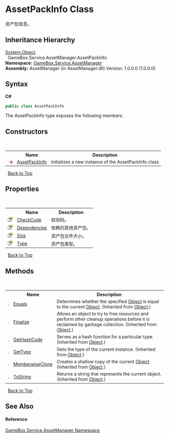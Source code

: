# AssetPackInfo Class
 

资产包信息。


## Inheritance Hierarchy
<a href="http://msdn2.microsoft.com/zh-cn/library/e5kfa45b" target="_blank">System.Object</a><br />&nbsp;&nbsp;GameBox.Service.AssetManager.AssetPackInfo<br />
**Namespace:**&nbsp;<a href="cc6873e1-22bd-dc21-74c4-6be6dc11bacf">GameBox.Service.AssetManager</a><br />**Assembly:**&nbsp;AssetManager (in AssetManager.dll) Version: 1.0.0.0 (1.0.0.0)

## Syntax

**C#**<br />
``` C#
public class AssetPackInfo
```

The AssetPackInfo type exposes the following members.


## Constructors
&nbsp;<table><tr><th></th><th>Name</th><th>Description</th></tr><tr><td>![Public method](media/pubmethod.gif "Public method")</td><td><a href="093ca948-12a5-0d74-280c-4896a948f291">AssetPackInfo</a></td><td>
Initializes a new instance of the AssetPackInfo class</td></tr></table>&nbsp;
<a href="#assetpackinfo-class">Back to Top</a>

## Properties
&nbsp;<table><tr><th></th><th>Name</th><th>Description</th></tr><tr><td>![Public property](media/pubproperty.gif "Public property")</td><td><a href="72ec4301-f6d4-77d6-f199-a28fd9f0872f">CheckCode</a></td><td>
校验码。</td></tr><tr><td>![Public property](media/pubproperty.gif "Public property")</td><td><a href="48fa692b-757c-7146-e7cb-8912e361a0c7">Dependencies</a></td><td>
依赖的其他资产包。</td></tr><tr><td>![Public property](media/pubproperty.gif "Public property")</td><td><a href="800fe660-84ce-016b-95a0-a22124914d2f">Size</a></td><td>
资产包文件大小。</td></tr><tr><td>![Public property](media/pubproperty.gif "Public property")</td><td><a href="b4e79aae-7187-d574-62fc-76cf0b5ad5cf">Type</a></td><td>
资产包类型。</td></tr></table>&nbsp;
<a href="#assetpackinfo-class">Back to Top</a>

## Methods
&nbsp;<table><tr><th></th><th>Name</th><th>Description</th></tr><tr><td>![Public method](media/pubmethod.gif "Public method")</td><td><a href="http://msdn2.microsoft.com/zh-cn/library/bsc2ak47" target="_blank">Equals</a></td><td>
Determines whether the specified <a href="http://msdn2.microsoft.com/zh-cn/library/e5kfa45b" target="_blank">Object</a> is equal to the current <a href="http://msdn2.microsoft.com/zh-cn/library/e5kfa45b" target="_blank">Object</a>.
 (Inherited from <a href="http://msdn2.microsoft.com/zh-cn/library/e5kfa45b" target="_blank">Object</a>.)</td></tr><tr><td>![Protected method](media/protmethod.gif "Protected method")</td><td><a href="http://msdn2.microsoft.com/zh-cn/library/4k87zsw7" target="_blank">Finalize</a></td><td>
Allows an object to try to free resources and perform other cleanup operations before it is reclaimed by garbage collection.
 (Inherited from <a href="http://msdn2.microsoft.com/zh-cn/library/e5kfa45b" target="_blank">Object</a>.)</td></tr><tr><td>![Public method](media/pubmethod.gif "Public method")</td><td><a href="http://msdn2.microsoft.com/zh-cn/library/zdee4b3y" target="_blank">GetHashCode</a></td><td>
Serves as a hash function for a particular type.
 (Inherited from <a href="http://msdn2.microsoft.com/zh-cn/library/e5kfa45b" target="_blank">Object</a>.)</td></tr><tr><td>![Public method](media/pubmethod.gif "Public method")</td><td><a href="http://msdn2.microsoft.com/zh-cn/library/dfwy45w9" target="_blank">GetType</a></td><td>
Gets the type of the current instance.
 (Inherited from <a href="http://msdn2.microsoft.com/zh-cn/library/e5kfa45b" target="_blank">Object</a>.)</td></tr><tr><td>![Protected method](media/protmethod.gif "Protected method")</td><td><a href="http://msdn2.microsoft.com/zh-cn/library/57ctke0a" target="_blank">MemberwiseClone</a></td><td>
Creates a shallow copy of the current <a href="http://msdn2.microsoft.com/zh-cn/library/e5kfa45b" target="_blank">Object</a>.
 (Inherited from <a href="http://msdn2.microsoft.com/zh-cn/library/e5kfa45b" target="_blank">Object</a>.)</td></tr><tr><td>![Public method](media/pubmethod.gif "Public method")</td><td><a href="http://msdn2.microsoft.com/zh-cn/library/7bxwbwt2" target="_blank">ToString</a></td><td>
Returns a string that represents the current object.
 (Inherited from <a href="http://msdn2.microsoft.com/zh-cn/library/e5kfa45b" target="_blank">Object</a>.)</td></tr></table>&nbsp;
<a href="#assetpackinfo-class">Back to Top</a>

## See Also


#### Reference
<a href="cc6873e1-22bd-dc21-74c4-6be6dc11bacf">GameBox.Service.AssetManager Namespace</a><br />